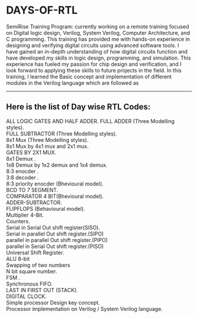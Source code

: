 # DAYS-OF-RTL
SemiRise Training Program: currently working on a remote training focused on Digital logic design, Verilog, System Verilog, Computer Architecture, and C programming. This training has provided me with hands-on experience in designing and verifying digital circuits using advanced software tools. I have gained an in-depth understanding of how digital circuits function and have developed my skills in logic design, programming, and simulation. This experience has fueled my passion for chip design and verification, and I look forward to applying these skills to future projects in the field. In this training, I learned the Basic concept and implementation of different modules in the Verilog language which are followed as 
<hr>
  
<h2>Here is the list of Day wise RTL Codes:</h2>
 ALL LOGIC GATES AND HALF ADDER.
 FULL ADDER (Three Modelling styles). <br>
 FULL SUBTRACTOR (Three Modelling styles). <br>
 8x1 Mux (Three Modelling styles).<br>
 8x1 Mux by 4x1 mux and 2x1 mux.<br>
 GATES BY 2X1 MUX.<br>
 8x1 Demux .<br>
 1x8 Demux by 1x2 demux and 1x4 demux.<br>
 8:3 enocder .<br>
 3:8 decoder .<br>
 8:3 priority enocder (Bhevioural model).<br>
 BCD TO 7 SEGMENT. <br>
 COMPARATOR 4 BIT(Bhevioural model).<br>
 ADDER-SUBTRACTOR.<br>
 FLIPFLOPS (Behavioural model).<br>
 Multiplier 4-Bit.<br>
 Counters.<br>
 Serial in Serial Out shift register(SISO).<br>
 Serial in parallel Out shift register.(SIPO)<br>
 parallel in parallel Out shift register.(PIPO)<br>
 parallel in Serial Out shift register.(PISO)<br>
 Universal Shift Register.<br>
 ALU 8-bit<br>
 Swapping of two numbers<br>
 N bit square number.<br>
 FSM .<br>
 Synchronous FIFO.<br>
 LAST IN FIRST OUT (STACK).<br>
 DIGITAL CLOCK.<br>
 Simple processor Design key concept.<br>
 Processor implementation on Verilog / System Verilog language.<br>
